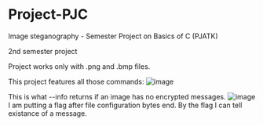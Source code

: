 # Project-PJC
Image steganography - Semester Project on Basics of C (PJATK)

2nd semester project

Project works only with .png and .bmp files.

This project features all those commands:
![image](https://github.com/LaneyBlack/Project-PJC/assets/44290162/5a597e33-a211-4267-a750-49995bcaca33)

This is what --info returns if an image has no encrypted messages.
![image](https://github.com/LaneyBlack/Project-PJC/assets/44290162/cd7a2ce4-30d4-4bca-b738-7fc12a0d1a8f)
I am putting a flag after file configuration bytes end. By the flag I can tell existance of a message.



